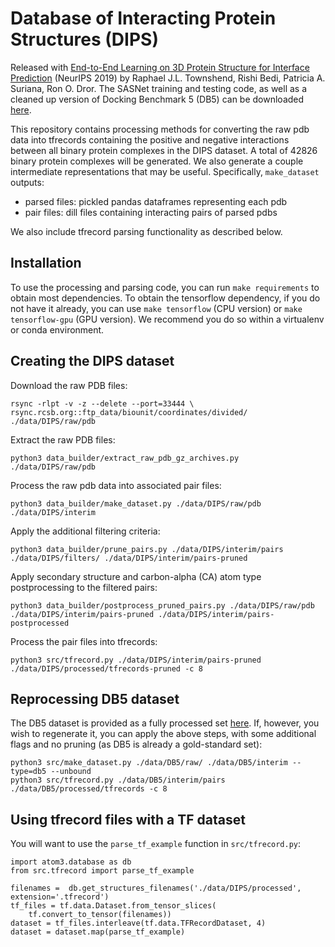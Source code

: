 Database of Interacting Protein Structures (DIPS)
==============================

Released with [End-to-End Learning on 3D Protein Structure for Interface Prediction](https://arxiv.org/abs/1807.01297) (NeurIPS 2019) by Raphael J.L. Townshend, Rishi Bedi, Patricia A. Suriana, Ron O. Dror.  The SASNet training and testing code, as well as a cleaned up version of Docking Benchmark 5 (DB5) can be downloaded [here](https://dataverse.harvard.edu/dataset.xhtml?persistentId=doi:10.7910/DVN/H93ZKK).

This repository contains processing methods for converting the raw pdb data into tfrecords containing the positive and negative interactions between all binary protein complexes in the DIPS dataset.  A total of 42826 binary protein complexes will be generated.  We also generate a couple intermediate representations that may be useful.  Specifically, `make_dataset` outputs:

- parsed files: pickled pandas dataframes representing each pdb
- pair files: dill files containing interacting pairs of parsed pdbs

We also include tfrecord parsing functionality as described below.

## Installation

To use the processing and parsing code, you can run `make requirements` to obtain most dependencies.  To obtain the tensorflow dependency, if you do not have it already, you can use `make tensorflow` (CPU version) or `make tensorflow-gpu` (GPU version).  We recommend you do so within a virtualenv or conda environment.  

## Creating the DIPS dataset

Download the raw PDB files:
```
rsync -rlpt -v -z --delete --port=33444 \
rsync.rcsb.org::ftp_data/biounit/coordinates/divided/ ./data/DIPS/raw/pdb
```

Extract the raw PDB files:
```
python3 data_builder/extract_raw_pdb_gz_archives.py ./data/DIPS/raw/pdb
```

Process the raw pdb data into associated pair files:
```
python3 data_builder/make_dataset.py ./data/DIPS/raw/pdb ./data/DIPS/interim
```

Apply the additional filtering criteria:
```
python3 data_builder/prune_pairs.py ./data/DIPS/interim/pairs ./data/DIPS/filters/ ./data/DIPS/interim/pairs-pruned
```

Apply secondary structure and carbon-alpha (CA) atom type postprocessing to the filtered pairs:
```
python3 data_builder/postprocess_pruned_pairs.py ./data/DIPS/raw/pdb ./data/DIPS/interim/pairs-pruned ./data/DIPS/interim/pairs-postprocessed
```

Process the pair files into tfrecords:
```
python3 src/tfrecord.py ./data/DIPS/interim/pairs-pruned ./data/DIPS/processed/tfrecords-pruned -c 8
```

## Reprocessing DB5 dataset

The DB5 dataset is provided as a fully processed set [here](https://dataverse.harvard.edu/dataset.xhtml?persistentId=doi:10.7910/DVN/H93ZKK).  If, however, you wish to regenerate it, you can apply the above steps, with some additional flags and no pruning (as DB5 is already a gold-standard set):

```
python3 src/make_dataset.py ./data/DB5/raw/ ./data/DB5/interim --type=db5 --unbound
python3 src/tfrecord.py ./data/DB5/interim/pairs ./data/DB5/processed/tfrecords -c 8
```

## Using tfrecord files with a TF dataset

You will want to use the `parse_tf_example` function in `src/tfrecord.py`:

```
import atom3.database as db
from src.tfrecord import parse_tf_example

filenames =  db.get_structures_filenames('./data/DIPS/processed', extension='.tfrecord')
tf_files = tf.data.Dataset.from_tensor_slices(
    tf.convert_to_tensor(filenames))
dataset = tf_files.interleave(tf.data.TFRecordDataset, 4)
dataset = dataset.map(parse_tf_example)
```
